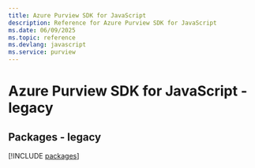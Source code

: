 ```yaml
---
title: Azure Purview SDK for JavaScript
description: Reference for Azure Purview SDK for JavaScript
ms.date: 06/09/2025
ms.topic: reference
ms.devlang: javascript
ms.service: purview
---
```

# Azure Purview SDK for JavaScript - legacy
## Packages - legacy
[!INCLUDE [packages](purview-index.md)]